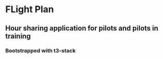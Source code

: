 # FLight Plan

## Hour sharing application for pilots and pilots in training

### Bootstrapped with t3-stack
